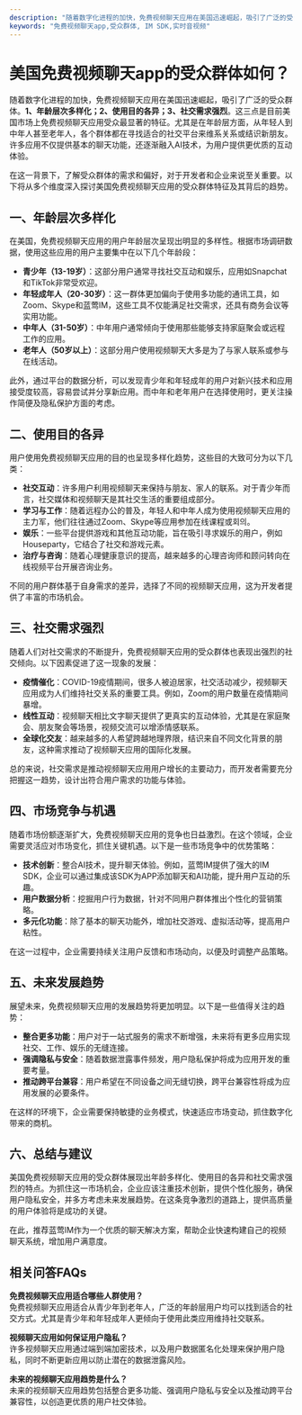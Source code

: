 ```yaml
---
description: "随着数字化进程的加快，免费视频聊天应用在美国迅速崛起，吸引了广泛的受众群体。**1、年龄层次多样化；2、使用目的各异；3、社交需求强烈**。这三点是目前美国市场上免费视频聊天应用受众最显著的特征。尤其是在年龄层方面，从年轻人到中年人甚至老年人，各个群体都在寻找适合的社交平台来维系关系或结识新朋友。许多应用不仅提供基本的聊天功能，还逐渐融入AI技术，为用户提供更优质的互动体验。"
keywords: "免费视频聊天app,受众群体, IM SDK,实时音视频"
---
```

# 美国免费视频聊天app的受众群体如何？

随着数字化进程的加快，免费视频聊天应用在美国迅速崛起，吸引了广泛的受众群体。**1、年龄层次多样化；2、使用目的各异；3、社交需求强烈**。这三点是目前美国市场上免费视频聊天应用受众最显著的特征。尤其是在年龄层方面，从年轻人到中年人甚至老年人，各个群体都在寻找适合的社交平台来维系关系或结识新朋友。许多应用不仅提供基本的聊天功能，还逐渐融入AI技术，为用户提供更优质的互动体验。

在这一背景下，了解受众群体的需求和偏好，对于开发者和企业来说至关重要。以下将从多个维度深入探讨美国免费视频聊天应用的受众群体特征及其背后的趋势。

## **一、年龄层次多样化**

在美国，免费视频聊天应用的用户年龄层次呈现出明显的多样性。根据市场调研数据，使用这些应用的用户主要集中在以下几个年龄段：

- **青少年（13-19岁）**：这部分用户通常寻找社交互动和娱乐，应用如Snapchat和TikTok非常受欢迎。
- **年轻成年人（20-30岁）**：这一群体更加偏向于使用多功能的通讯工具，如Zoom、Skype和蓝莺IM，这些工具不仅能满足社交需求，还具有商务会议等实用功能。
- **中年人（31-50岁）**：中年用户通常倾向于使用那些能够支持家庭聚会或远程工作的应用。
- **老年人（50岁以上）**：这部分用户使用视频聊天大多是为了与家人联系或参与在线活动。

此外，通过平台的数据分析，可以发现青少年和年轻成年的用户对新兴技术和应用接受度较高，容易尝试并分享新应用。而中年和老年用户在选择使用时，更关注操作简便及隐私保护方面的考虑。

## **二、使用目的各异**

用户使用免费视频聊天应用的目的也呈现多样化趋势，这些目的大致可分为以下几类：

- **社交互动**：许多用户利用视频聊天来保持与朋友、家人的联系。对于青少年而言，社交媒体和视频聊天是其社交生活的重要组成部分。
- **学习与工作**：随着远程办公的普及，年轻人和中年人成为使用视频聊天应用的主力军，他们往往通过Zoom、Skype等应用参加在线课程或회의。
- **娱乐**：一些平台提供游戏和其他互动功能，旨在吸引寻求娱乐的用户，例如Houseparty，它结合了社交和游戏元素。
- **治疗与咨询**：随着心理健康意识的提高，越来越多的心理咨询师和顾问转向在线视频平台开展咨询业务。

不同的用户群体基于自身需求的差异，选择了不同的视频聊天应用，这为开发者提供了丰富的市场机会。

## **三、社交需求强烈**

随着人们对社交需求的不断提升，免费视频聊天应用的受众群体也表现出强烈的社交倾向。以下因素促进了这一现象的发展：

- **疫情催化**：COVID-19疫情期间，很多人被迫居家，社交活动减少，视频聊天应用成为人们维持社交关系的重要工具。例如，Zoom的用户数量在疫情期间暴增。
- **线性互动**：视频聊天相比文字聊天提供了更真实的互动体验，尤其是在家庭聚会、朋友聚会等场景，视频交流可以增添情感联系。
- **全球化交友**：越来越多的人希望跨越地理界限，结识来自不同文化背景的朋友，这种需求推动了视频聊天应用的国际化发展。

总的来说，社交需求是推动视频聊天应用用户增长的主要动力，而开发者需要充分把握这一趋势，设计出符合用户需求的功能与体验。

## **四、市场竞争与机遇**

随着市场份额逐渐扩大，免费视频聊天应用的竞争也日益激烈。在这个领域，企业需要灵活应对市场变化，抓住关键机遇。以下是一些市场竞争中的优势策略：

- **技术创新**：整合AI技术，提升聊天体验。例如，蓝莺IM提供了强大的IM SDK，企业可以通过集成该SDK为APP添加聊天和AI功能，提升用户互动的乐趣。
- **用户数据分析**：挖掘用户行为数据，针对不同用户群体推出个性化的营销策略。
- **多元化功能**：除了基本的聊天功能外，增加社交游戏、虚拟活动等，提高用户粘性。

在这一过程中，企业需要持续关注用户反馈和市场动向，以便及时调整产品策略。

## **五、未来发展趋势**

展望未来，免费视频聊天应用的发展趋势将更加明显。以下是一些值得关注的趋势：

- **整合更多功能**：用户对于一站式服务的需求不断增强，未来将有更多应用实现社交、工作、娱乐的无缝连接。
- **强调隐私与安全**：随着数据泄露事件频发，用户隐私保护将成为应用开发的重要考量。
- **推动跨平台兼容**：用户希望在不同设备之间无缝切换，跨平台兼容性将成为应用发展的必要条件。

在这样的环境下，企业需要保持敏捷的业务模式，快速适应市场变动，抓住数字化带来的商机。

## **六、总结与建议**

美国免费视频聊天应用的受众群体展现出年龄多样化、使用目的各异和社交需求强烈的特点。为抓住这一市场机会，企业应该注重技术创新，提供个性化服务，确保用户隐私安全，并多方考虑未来发展趋势。在这条竞争激烈的道路上，提供高质量的用户体验将是成功的关键。

在此，推荐蓝莺IM作为一个优质的聊天解决方案，帮助企业快速构建自己的视频聊天系统，增加用户满意度。

## **相关问答FAQs**

**免费视频聊天应用适合哪些人群使用？**  
免费视频聊天应用适合从青少年到老年人，广泛的年龄层用户均可以找到适合的社交方式。尤其是青少年和年轻成年人更倾向于使用此类应用维持社交联系。

**视频聊天应用如何保证用户隐私？**  
许多视频聊天应用通过端到端加密技术，以及用户数据匿名化处理来保护用户隐私，同时不断更新应用以防止潜在的数据泄露风险。

**未来的视频聊天应用趋势是什么？**  
未来的视频聊天应用趋势包括整合更多功能、强调用户隐私与安全以及推动跨平台兼容性，以创造更优质的用户社交体验。
